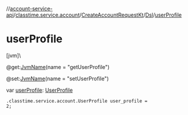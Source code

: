 //[account-service-api](../../../../index.md)/[classtime.service.account](../../index.md)/[CreateAccountRequestKt](../index.md)/[Dsl](index.md)/[userProfile](user-profile.md)

# userProfile

[jvm]\

@get:[JvmName](https://kotlinlang.org/api/latest/jvm/stdlib/kotlin.jvm/-jvm-name/index.html)(name = &quot;getUserProfile&quot;)

@set:[JvmName](https://kotlinlang.org/api/latest/jvm/stdlib/kotlin.jvm/-jvm-name/index.html)(name = &quot;setUserProfile&quot;)

var [userProfile](user-profile.md): [UserProfile](../../-user-profile/index.md)

<code>.classtime.service.account.UserProfile user_profile = 2;</code>
